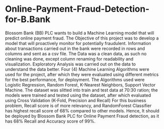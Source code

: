 # Online-Payment-Fraud-Detection-for-B.Bank



Blossom Bank (BB) PLC wants to build a Machine Learning model that will predict online payment fraud. The Objective of this project was to develop a model that will proactively monitor for potentially fraudulent.
Information about transactions carried out in the bank were recorded in rows and columns and sent as a csv file. The Data was a clean data, as such no cleaning was done, except column renaming for readability and visualization. Exploratory Analysis was carried out on the data to understand the data better. Four (4) Machine Learning Algorithms were used for the project, after which they were evaluated using different metrics for the best performance, for deployment.
The Algorithms used were Logistic Regression, Random Forest, K-Nearest Neighbors, Support Vector Machine. The dataset was slitted into train and test data at 70:30 ration; the models were trained and tested using the dataset, after which evaluated using Cross Validation (K-Fold, Precision and Recall)
For this business problem, Recall score is of more relevancy, and RandomForest Classifier has highest recall score of 68% compared to other models. Hence, It should be deployed by Blossom Bank PLC for Online Payment Fraud detection, as it has 68% Recall and Accuracy score of 99%.
